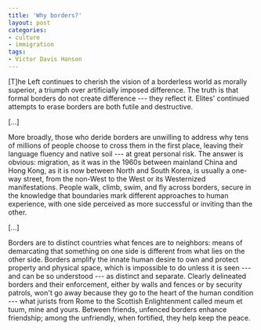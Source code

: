 ```yaml
---
title: 'Why borders?'
layout: post
categories:
- culture
- immigration
tags:
- Victor Davis Hanson
---
```


\[T\]he Left continues to cherish the vision of a borderless world as morally superior, a triumph over artificially imposed difference. The truth is that formal borders do not create difference --- they reflect it. Elites' continued attempts to erase borders are both futile and destructive.

\[...\]

More broadly, those who deride borders are unwilling to address why tens of millions of people choose to cross them in the first place, leaving their language fluency and native soil --- at great personal risk. The answer is obvious: migration, as it was in the 1960s between mainland China and Hong Kong, as it is now between North and South Korea, is usually a one-way street, from the non-West to the West or its Westernized manifestations. People walk, climb, swim, and fly across borders, secure in the knowledge that boundaries mark different approaches to human experience, with one side perceived as more successful or inviting than the other.

\[...\]

Borders are to distinct countries what fences are to neighbors: means of demarcating that something on one side is different from what lies on the other side. Borders amplify the innate human desire to own and protect property and physical space, which is impossible to do unless it is seen --- and can be so understood --- as distinct and separate. Clearly delineated borders and their enforcement, either by walls and fences or by security patrols, won't go away because they go to the heart of the human condition --- what jurists from Rome to the Scottish Enlightenment called meum et tuum, mine and yours. Between friends, unfenced borders enhance friendship; among the unfriendly, when fortified, they help keep the peace.